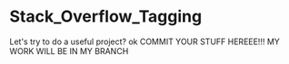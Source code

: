 # Stack_Overflow_Tagging
Let's try to do a useful project?
ok
COMMIT YOUR STUFF HEREEE!!!
MY WORK WILL BE IN MY BRANCH
